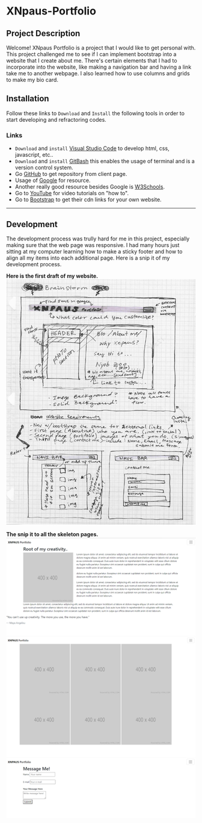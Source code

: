 # XNpaus-Portfolio

## Project Description

Welcome! XNpaus Portfolio is a project that I would like to get personal with. This project challenged me to see if I can implement bootstrap into a website that I create about me. There's certain elements that I had to incorporate into the website, like making a navigation bar and having a link take me to another webpage. I also learned how to use columns and grids to make my bio card.

## Installation 

Follow these links to `Download` and `Install` the following tools in order to start developing and refractoring codes.

### Links
-  `Download` and `install` [Visual Studio Code](https://code.visualstudio.com/) to develop html, css, javascript, etc..
- `Download` and `install` [GitBash](https://git-scm.com/downloads) this enables the usage of terminal and is a version control system.
-  Go [GitHub](http://www.github.com) to get repository from client page.
-  Usage of [Google](http://www.google.com) for resource.
- Another really good resource besides Google is [W3Schools](https://www.w3schools.com/).
- Go to [YouTube](http://www.youtube.com) for video tutorials on "how to".
- Go to [Bootstrap](https://getbootstrap.com/) to get their cdn links for your own website.

---
## Development

The development process was trully hard for me in this project, especially making sure that the web page was responsive. I had many hours just sitting at my computer learning how to make a sticky footer and how to align all my items into each additional page. Here is a snip it of my development process. 

<b> Here is the first draft of my website.</b>
![xnpaus-sketch.jpeg](/Images/xnpaus-sketch.jpeg) 

<b> The snip it to all the skeleton pages. </b>
![mainpageskele.png](/Images/mainpageskele.png) 
![Portfolioskele.png](/Images/Portfolioskele.png) 
![Contactformskele.png](/Images/Contactformskele.png) 